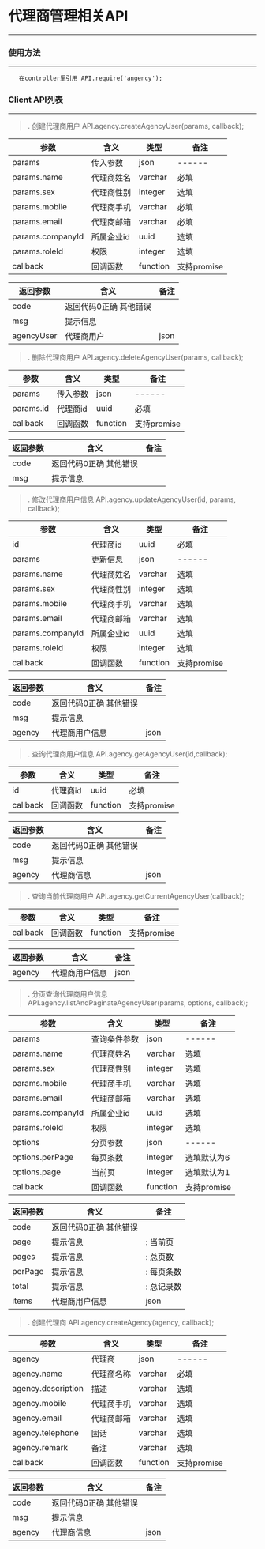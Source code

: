 # 代理商管理相关API
---

### 使用方法
---

```
   在controller里引用 API.require('angency');
```

### Client API列表
---

>. 创建代理商用户 API.agency.createAgencyUser(params, callback);

| 参数                                    | 含义               |类型                  | 备注
|------                                 |------               |-----                |------
| params                                | 传入参数             |json              |------
| params.name                        | 代理商姓名              |varchar               |必填
| params.sex                        | 代理商性别              |integer               |选填
| params.mobile                        | 代理商手机              |varchar               |必填
| params.email                          |代理商邮箱           |varchar               |必填
| params.companyId                          |所属企业id           |uuid               |选填
| params.roleId                          |权限           |integer               |选填
| callback                              | 回调函数             |function              |支持promise

| 返回参数 | 含义 | 备注 |
|---------|------|-----|
| code     | 返回代码0正确 其他错误 |
| msg     | 提示信息 |
| agencyUser   | 代理商用户|json

>. 删除代理商用户 API.agency.deleteAgencyUser(params, callback);

| 参数                                    | 含义               |类型                  | 备注
|------                                 |------               |-----                |------
| params                                | 传入参数             |json              |------
| params.id                        | 代理商id              |uuid               |必填
| callback                              | 回调函数             |function              |支持promise

| 返回参数 | 含义 | 备注 |
|---------|------|-----|
| code     | 返回代码0正确 其他错误 |
| msg     | 提示信息 |

>. 修改代理商用户信息 API.agency.updateAgencyUser(id, params, callback);

| 参数                                    | 含义               |类型                  | 备注
|------                                 |------               |-----                |------
| id                                | 代理商id             | uuid             |必填
| params                                | 更新信息             |json              |------
| params.name                        | 代理商姓名              |varchar               |选填
| params.sex                        | 代理商性别              |integer               |选填
| params.mobile                        | 代理商手机              |varchar               |选填
| params.email                          |代理商邮箱           |varchar               |选填
| params.companyId                          |所属企业id           |uuid               |选填
| params.roleId                          |权限           |integer               |选填
| callback                              | 回调函数             |function              |支持promise

| 返回参数 | 含义 | 备注 |
|---------|------|-----|
| code     | 返回代码0正确 其他错误 |
| msg     | 提示信息 |
| agency   | 代理商用户信息|json

>. 查询代理商用户信息 API.agency.getAgencyUser(id,callback);

| 参数                                    | 含义               |类型                  | 备注
|------                                 |------               |-----                |------
| id                                | 代理商id             | uuid             |必填
| callback                              | 回调函数             |function              |支持promise

| 返回参数 | 含义 | 备注 |
|---------|------|-----|
| code     | 返回代码0正确 其他错误 |
| msg     | 提示信息 |
| agency   | 代理商信息|json

>. 查询当前代理商用户 API.agency.getCurrentAgencyUser(callback);

| 参数                                    | 含义               |类型                  | 备注
|------                                 |------               |-----                |------
| callback                              | 回调函数             |function              |支持promise

| 返回参数 | 含义 | 备注 |
|---------|------|-----|
| agency   | 代理商用户信息|json

>. 分页查询代理商用户信息 API.agency.listAndPaginateAgencyUser(params, options, callback);

| 参数                                    | 含义               |类型                  | 备注
|------                                 |------               |-----                |------
| params                                | 查询条件参数             |json              |------
| params.name                        | 代理商姓名              |varchar               |选填
| params.sex                        | 代理商性别              |integer               |选填
| params.mobile                        | 代理商手机              |varchar               |选填
| params.email                          |代理商邮箱           |varchar               |选填
| params.companyId                          |所属企业id           |uuid               |选填
| params.roleId                          |权限           |integer               |选填
| options                                | 分页参数             |json              |------
| options.perPage                                | 每页条数             |integer              |选填默认为6
| options.page                                | 当前页             |integer              |选填默认为1
| callback                              | 回调函数             |function              |支持promise

| 返回参数 | 含义 | 备注 |
|---------|------|-----|
| code     | 返回代码0正确 其他错误 |
| page     | 提示信息 |: 当前页
| pages     | 提示信息 |: 总页数
| perPage     | 提示信息 |: 每页条数
| total     | 提示信息 |: 总记录数
| items   | 代理商用户信息|json


>. 创建代理商 API.agency.createAgency(agency, callback);

| 参数                                    | 含义               |类型                  | 备注
|------                                 |------               |-----                |------
| agency                                | 代理商             |json              |------
| agency.name                        | 代理商名称              |varchar               |必填
| agency.description                        | 描述              |varchar               |选填
| agency.mobile                        | 代理商手机              |varchar               |选填
| agency.email                          |代理商邮箱           |varchar               |选填
| agency.telephone                          |固话           |varchar               |选填
| agency.remark                          |备注           |varchar               |选填
| callback                              | 回调函数             |function              |支持promise

| 返回参数 | 含义 | 备注 |
|---------|------|-----|
| code     | 返回代码0正确 其他错误 |
| msg     | 提示信息 |
| agency   | 代理商信息|json